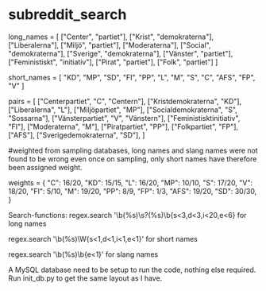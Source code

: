 # subreddit_search

long_names = [
    ["Center", "partiet"], ["Krist", "demokraterna"], ["Liberalerna"], ["Miljö", "partiet"], ["Moderaterna"],
    ["Social", "demokraterna"], ["Sverige", "demokraterna"], ["Vänster", "partiet"], ["Feministiskt", "initiativ"],
    ["Pirat", "partiet"], ["Folk", "partiet"]
]



short_names = [
    "KD", "MP", "SD", "FI", "PP", "L", "M", "S", "C", "AFS", "FP", "V"
]



pairs = [
    ["Centerpartiet", "C", "Centern"], ["Kristdemokraterna", "KD"], ["Liberalerna", "L"], ["Miljöpartiet", "MP"],
    ["Socialdemokraterna", "S", "Sossarna"], ["Vänsterpartiet", "V", "Vänstern"], ["Feministisktinitiativ", "FI"],
    ["Moderaterna", "M"], ["Piratpartiet", "PP"], ["Folkpartiet", "FP"], ["AFS"], ["Sverigedemokraterna", "SD"],
]


#weighted from sampling databases, long names and slang names were not found to be wrong even once on sampling, only short names
have therefore been assigned weight.


weights = {
    "C": 16/20, "KD": 15/15, "L": 16/20, "MP": 10/10, "S": 17/20, "V": 18/20, "FI": 5/10, "M": 19/20,
    "PP": 8/9, "FP": 1/3,
    "AFS": 19/20, "SD": 30/30,
}
 
Search-functions:
regex.search '\\b(%s)\\s?(%s)\\b{s<3,d<3,i<20,e<6} for long names

regex.search '\\b(%s)\\W{s<1,d<1,i<1,e<1}' for short names

regex.search '\\b(%s)\\b{e<1}' for slang names
 
 
A MySQL database need to be setup to run the code, nothing else required. Run init_db.py to get the same layout as I have.
